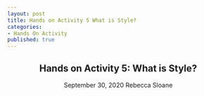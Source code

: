 ```yaml
---
layout: post
title: Hands on Activity 5 What is Style?
categories:
- Hands On Activity
published: true
---
```

<article>
	<header>
		<h1>Hands on Activity 5: What is Style?</h1>
		<time>September 30, 2020</time>
		<span class="author-name">Rebecca Sloane</span>
	</header>
</article>	
  
